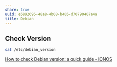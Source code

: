 ```yaml
---
share: true
uuid: e5892695-48a8-4b08-b405-d70790407a4a
title: Debian
---
```

## Check Version

``` bash
cat /etc/debian_version
```

[How to check Debian version: a quick guide - IONOS](https://www.ionos.com/digitalguide/server/know-how/how-to-check-debian-version/)